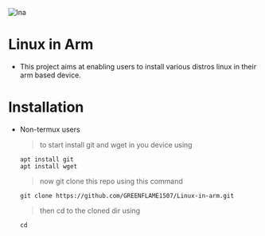 ![lna](https://github.com/GREENFLAME1507/Linux-in-arm64/assets/160883635/97de7920-4e99-44f9-8fc3-cc4b35f41811)
# Linux in Arm
  - This project aims at enabling users to install various distros linux in their arm based device.

# Installation
  - Non-termux users
    > to start install git and wget in you device using
       ```
       apt install git
       apt install wget
       ```
    > now git clone this repo using this command
      ```
      git clone https://github.com/GREENFLAME1507/Linux-in-arm.git
      ```
    > then cd to the cloned dir using
       ```
       cd 
       ```
